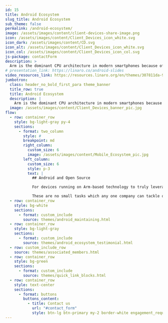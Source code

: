 ```yaml
---
id: 15
title: Android Ecosystem
slug_title: Android Ecosystem
sub_theme: false
permalink: /android-ecosystem/
image: /assets/images/content/client-devices-share-image.png
icon: /assets/images/content/Client_Devices_icon_white.svg
icon_dark: /assets/images/content/CD.svg
icon_alt: /assets/images/content/Client_Devices_icon_white.svg
icon_col: /assets/images/content/Client_Devices_icon_col.svg
js-package: contactForm
description: >
  Arm is the dominant CPU architecture in modern smartphones because of its efficient power consumption, fast performance and all day battery life. Ensuring Android devices run smoothly on Arm is therefore crucial to deliver an exceptional user experience.
# presentation_link: https://linaro.co/android-slides
video_resources_link: https://resources.linaro.org/en/themes/307811da-98f5-4cfe-b63c-72b117b9c674
jumbotron:
  class: header_no_bold_first_para theme_banner
  title_row: true
  title: Android Ecosystem
  description: |
    Arm is the dominant CPU architecture in modern smartphones because of its efficient power consumption, fast performance and all day battery life. Ensuring Android devices run smoothly on Arm is therefore crucial to deliver an exceptional user experience.
  image: /assets/images/content/Client_Devices_banner_pic.jpg
flow:
  - row: container_row
    style: bg-light-gray py-4
    sections:
      - format: two_column
        style: #
        breakpoint: md
        right_column:
          custom_size: 6
          image: /assets/images/content/Mobile_Ecosystem_pic.jpg
        left_column:
          custom_size: 6
          style: p-3
          text: |
            ## Android and Open Source

            For devices running on Arm-based technology to truly leverage the Arm CPU’s power consumption, performance and all day battery life capabilities, it is necessary to ensure that open source tools and applications using Android can run natively on Arm. It is also essential to ensure that Android devices are continually maintained, updated and secure.

            These are no small tasks which any one company can tackle on its own. This is why companies join the Linaro Consumer Group.
  - row: container_row
    style: bg-white
    sections:
      - format: custom_include
        source: themes/android_maintaining.html
  - row: container_row
    style: bg-light-gray
    sections:
      - format: custom_include
        source: themes/android_ecosystem_testimonial.html
  - row: custom_include_row
    source: themes/associated_members.html
  - row: container_row
    style: bg-green
    sections:
      - format: custom_include
        source: themes/quick_link_blocks.html
  - row: container_row
    style: text-center
    sections:
      - format: buttons
        buttons_content:
          - title: Contact us
            url: "#contact_form"
            style: btn-lg btn-primary my-2 border-white engagement_request_contact_btn
---
```

